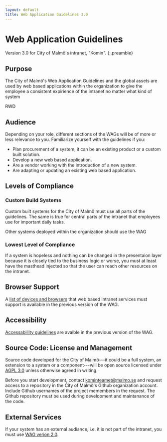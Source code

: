 ```yaml
---
layout: default
title: Web Application Guidelines 3.0
---
```


# Web Application Guidelines

Version 3.0 for City of Malmö's intranet, "Komin".
{:.preamble}

## Purpose
The City of Malmö's Web Application Guidelines and the global assets are used by web based applications within the organization to give the employee a consistent expirience of the intranet no matter what kind of system 

RWD

## Audience
Depending on your role, different sections of the WAGs will be of more or less relevance to you. Familiarize yourself with the guidelines if you:

* Plan procurement of a system, it can be an existing product or a custom built solution.
* Develop a new web based application.
* Are a vendor working with the introduction of a new system.
* Are adapting or updating an existing web based application.


## Levels of Compliance

### Custom Build Systems
Custom built systems for the City of Malmö must use all parts of the guidelines. The same is true for central parts of the intranet that employees use for important daily tasks.

Other systems deployed within the organization should use the WAG


### Lowest Level of Compliance
If a system is hopeless and nothing can be changed in the presentaion layer because it is closely tied to the business logic or worse, you must at least have the masthead injected so that the user can reach other resources on the intranet.


## Browser Support
A [list of devices and browsers](http://malmo.se/Web-Application-Guidelines/Browser-Support.html) that web based intranet services must support is available in the previous version of the WAG.


## Accessibility
[Accessabillity guidelines](http://malmo.se/Web-Application-Guidelines/Accessibility.html) are avaible in the previous version of the WAG.

## Source Code: License and Management
Source code developed for the City of Malmö---it could be a full system, an extension to a system or a component---will be open source licensed under [AGPL 3.0](http://www.gnu.org/licenses/agpl-3.0.txt) unless otherwise agreed in writing.

Before you start development, contact kominteamet@malmo.se and request access to a repository in the City of Malmö's Github organization account. Include Github usernames of the project memembers in the request. The Github repository must be used during development and maintanance of the code.

## External Services
If your system has an external audiance, i.e. it is not part of the intranet, you must use [WAG verion 2.0](http://malmo.se/WAG/).
